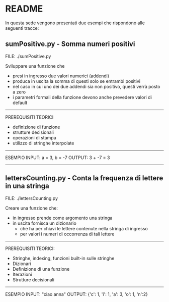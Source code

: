 # README
In questa sede vengono presentati due esempi che rispondono alle seguenti tracce:

## sumPositive.py - Somma numeri positivi
FILE: ./sumPositive.py

Sviluppare una funzione che
- presi in ingresso due valori numerici (addendi)
- produca in uscita la somma di questi solo se entrambi positivi
- nel caso in cui uno dei due addendi sia non positivo, questi verrà posto a zero
- i parametri formali della funzione devono anche prevedere valori di default
------------------------------------------------------------------
PREREQUISITI TEORICI
- definizione di funzione
- strutture decisionali
- operazioni di stampa
- utilizzo di stringhe interpolate
------------------------------------------------------------------

ESEMPIO
INPUT: a = 3, b = -7
OUTPUT: 3 + -7 = 3

------------------------------------------------------------------

## lettersCounting.py - Conta la frequenza di lettere in una stringa
FILE: ./lettersCounting.py

Creare una funzione che:
- in ingresso prende come argomento una stringa
- in uscita fornisca un dizionario
	- che ha per chiavi le lettere contenute nella stringa di ingresso
	- per valori i numeri di occorrenza di tali lettere
------------------------------------------------------------------
PREREQUISITI TEORICI:
- Stringhe, indexing, funzioni built-in sulle stringhe
- Dizionari
- Definizione di una funzione
- Iterazioni
- Strutture decisionali
------------------------------------------------------------------
ESEMPIO
INPUT:
	"ciao anna"
OUTPUT:
	{'c': 1, 'i': 1, 'a': 3, 'o': 1, 'n':2}
